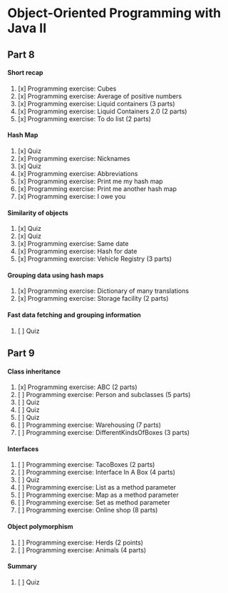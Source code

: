 # Object-Oriented Programming with Java II

## Part 8

#### Short recap

1. [x] Programming exercise: Cubes
2. [x] Programming exercise: Average of positive numbers
3. [x] Programming exercise: Liquid containers (3 parts)
4. [x] Programming exercise: Liquid Containers 2.0 (2 parts)
5. [x] Programming exercise: To do list (2 parts)

#### Hash Map

1. [x] Quiz
2. [x] Programming exercise: Nicknames
3. [x] Quiz
4. [x] Programming exercise: Abbreviations
5. [x] Programming exercise: Print me my hash map
6. [x] Programming exercise: Print me another hash map
7. [x] Programming exercise: I owe you

#### Similarity of objects

1. [x] Quiz
2. [x] Quiz
3. [x] Programming exercise: Same date
4. [x] Programming exercise: Hash for date
5. [x] Programming exercise: Vehicle Registry (3 parts)

#### Grouping data using hash maps

1. [x] Programming exercise: Dictionary of many translations
2. [x] Programming exercise: Storage facility (2 parts)

#### Fast data fetching and grouping information

1. [ ] Quiz

## Part 9

#### Class inheritance

1. [x] Programming exercise: ABC (2 parts)
2. [ ] Programming exercise: Person and subclasses (5 parts)
3. [ ] Quiz
4. [ ] Quiz
5. [ ] Quiz
6. [ ] Programming exercise: Warehousing (7 parts)
7. [ ] Programming exercise: DifferentKindsOfBoxes (3 parts)

#### Interfaces

1. [ ] Programming exercise: TacoBoxes (2 parts)
2. [ ] Programming exercise: Interface In A Box (4 parts)
3. [ ] Quiz
4. [ ] Programming exercise: List as a method parameter
5. [ ] Programming exercise: Map as a method parameter
6. [ ] Programming exercise: Set as method parameter
7. [ ] Programming exercise: Online shop (8 parts)

#### Object polymorphism

1. [ ] Programming exercise: Herds (2 points)
2. [ ] Programming exercise: Animals (4 parts)

#### Summary

1. [ ] Quiz
